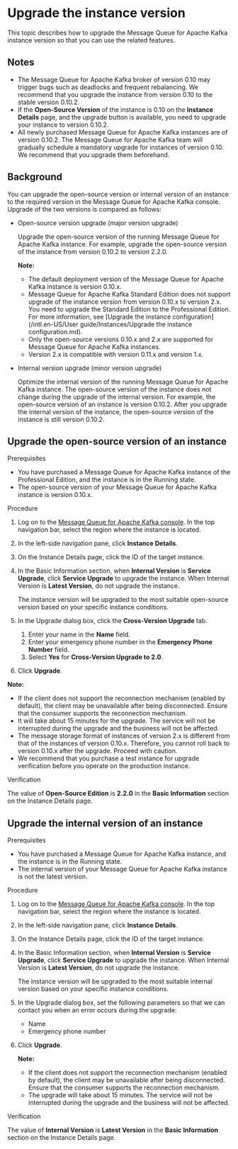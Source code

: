 # Upgrade the instance version

This topic describes how to upgrade the Message Queue for Apache Kafka instance version so that you can use the related features.

## Notes

-   The Message Queue for Apache Kafka broker of version 0.10 may trigger bugs such as deadlocks and frequent rebalancing. We recommend that you upgrade the instance from version 0.10 to the stable version 0.10.2.
-   If the **Open-Source Version** of the instance is 0.10 on the **Instance Details** page, and the upgrade button is available, you need to upgrade your instance to version 0.10.2.
-   All newly purchased Message Queue for Apache Kafka instances are of version 0.10.2. The Message Queue for Apache Kafka team will gradually schedule a mandatory upgrade for instances of version 0.10. We recommend that you upgrade them beforehand.

## Background

You can upgrade the open-source version or internal version of an instance to the required version in the Message Queue for Apache Kafka console. Upgrade of the two versions is compared as follows:

-   Open-source version upgrade \(major version upgrade\)

    Upgrade the open-source version of the running Message Queue for Apache Kafka instance. For example, upgrade the open-source version of the instance from version 0.10.2 to version 2.2.0.

    **Note:**

    -   The default deployment version of the Message Queue for Apache Kafka instance is version 0.10.x.
    -   Message Queue for Apache Kafka Standard Edition does not support upgrade of the instance version from version 0.10.x to version 2.x. You need to upgrade the Standard Edition to the Professional Edition. For more information, see [Upgrade the instance configuration](/intl.en-US/User guide/Instances/Upgrade the instance configuration.md).
    -   Only the open-source versions 0.10.x and 2.x are supported for Message Queue for Apache Kafka instances.
    -   Version 2.x is compatible with version 0.11.x and version 1.x.
-   Internal version upgrade \(minor version upgrade\)

    Optimize the internal version of the running Message Queue for Apache Kafka instance. The open-source version of the instance does not change during the upgrade of the internal version. For example, the open-source version of an instance is version 0.10.2. After you upgrade the internal version of the instance, the open-source version of the instance is still version 0.10.2.


## Upgrade the open-source version of an instance

Prerequisites

-   You have purchased a Message Queue for Apache Kafka instance of the Professional Edition, and the instance is in the Running state.
-   The open-source version of your Message Queue for Apache Kafka instance is version 0.10.x.

Procedure

1.  Log on to the [Message Queue for Apache Kafka console](http://kafka.console.aliyun.com). In the top navigation bar, select the region where the instance is located.
2.  In the left-side navigation pane, click **Instance Details**.
3.  On the Instance Details page, click the ID of the target instance.
4.  In the Basic Information section, when **Internal Version** is **Service Upgrade**, click **Service Upgrade** to upgrade the instance. When Internal Version is **Latest Version**, do not upgrade the instance.

    The instance version will be upgraded to the most suitable open-source version based on your specific instance conditions.

5.  In the Upgrade dialog box, click the **Cross-Version Upgrade** tab.
    1.  Enter your name in the **Name** field.
    2.  Enter your emergency phone number in the **Emergency Phone Number** field.
    3.  Select **Yes** for **Cross-Version Upgrade to 2.0**.
6.  Click **Upgrade**.

**Note:**

-   If the client does not support the reconnection mechanism \(enabled by default\), the client may be unavailable after being disconnected. Ensure that the consumer supports the reconnection mechanism.
-   It will take about 15 minutes for the upgrade. The service will not be interrupted during the upgrade and the business will not be affected.
-   The message storage format of instances of version 2.x is different from that of the instances of version 0.10.x. Therefore, you cannot roll back to version 0.10.x after the upgrade. Proceed with caution.
-   We recommend that you purchase a test instance for upgrade verification before you operate on the production instance.

Verification

The value of **Open-Source Edition** is **2.2.0** in the **Basic Information** section on the Instance Details page.

## Upgrade the internal version of an instance

Prerequisites

-   You have purchased a Message Queue for Apache Kafka instance, and the instance is in the Running state.
-   The internal version of your Message Queue for Apache Kafka instance is not the latest version.

Procedure

1.  Log on to the [Message Queue for Apache Kafka console](http://kafka.console.aliyun.com). In the top navigation bar, select the region where the instance is located.
2.  In the left-side navigation pane, click **Instance Details**.
3.  On the Instance Details page, click the ID of the target instance.
4.  In the Basic Information section, when **Internal Version** is **Service Upgrade**, click **Service Upgrade** to upgrade the instance. When Internal Version is **Latest Version**, do not upgrade the instance.

    The instance version will be upgraded to the most suitable internal version based on your specific instance conditions.

5.  In the Upgrade dialog box, set the following parameters so that we can contact you when an error occurs during the upgrade:
    -   Name
    -   Emergency phone number
6.  Click **Upgrade**.

    **Note:**

    -   If the client does not support the reconnection mechanism \(enabled by default\), the client may be unavailable after being disconnected. Ensure that the consumer supports the reconnection mechanism.
    -   The upgrade will take about 15 minutes. The service will not be interrupted during the upgrade and the business will not be affected.

Verification

The value of **Internal Version** is **Latest Version** in the **Basic Information** section on the Instance Details page.


